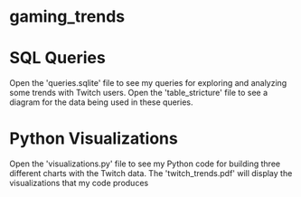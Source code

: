 # gaming_trends

# SQL Queries
Open the 'queries.sqlite' file to see my queries for exploring and analyzing some trends with Twitch users. Open the 'table_stricture' file to see a diagram for the data being used in these queries.

# Python Visualizations
Open the 'visualizations.py' file to see my Python code for building three different charts with the Twitch data. The 'twitch_trends.pdf' will display the visualizations that my code produces
